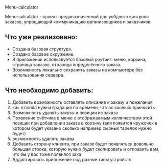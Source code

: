 Menu-calculator

Menu-calculator - проект преданазначенный для уобдного контроля заказов, упрощающий коммуникацию организовщиков и заказчиков.

## Что уже реализовано:
* Создана базовая структура.
* Создано базовое окружение.
* В приложении использвуется базовый роутинг: меню, корзина, страница заказов, страница определённого заказа.
* Возомжность локально сохранять заказы на компьютере без использования сервера.

## Что необходимо добавить:

1) Добавить возможность оставлять описание к заказу и пожелания
2) как я понял нужна градация по времени, что во сколько приносить
3) Возможность удалять заказы и позиции из заказа
4) Появление счётчика в меню с отображаемым колличеством этой позиции при добавлении заказа в корзину (аля появится кружочек в котором будет указано сколько например сырных тарелок нужно будет)
5) возможность удалять заказы
6) Добавить сторону клиента, при заказе будет появляться довольно большая строка, которую нужно будет скопировать и отправить вам, что бы у вас тоже появился зака
7) Аддаптировать приложение под разные типы устройств